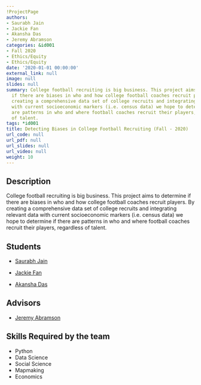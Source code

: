 ```yaml
---
!ProjectPage
authors:
- Saurabh Jain
- Jackie Fan
- Akansha Das
- Jeremy Abramson
categories: &id001
- Fall 2020
- Ethics/Equity
- Ethics/Equity
date: '2020-01-01 00:00:00'
external_link: null
image: null
slides: null
summary: College football recruiting is big business. This project aims to determine
  if there are biases in who and how college football coaches recruit players. By
  creating a comprehensive data set of college recruits and integrating relevant data
  with current socioeconomic markers (i.e. census data) we hope to determine if there
  are patterns in who and where football coaches recruit their players, regardless
  of talent.
tags: *id001
title: Detecting Biases in College Football Recruiting (Fall - 2020)
url_code: null
url_pdf: null
url_slides: null
url_video: null
weight: 10
---
```

## Description

College football recruiting is big business. This project aims to determine if there are biases in who and how college football coaches recruit players. By creating a comprehensive data set of college recruits and integrating relevant data with current socioeconomic markers (i.e. census data) we hope to determine if there are patterns in who and where football coaches recruit their players, regardless of talent.





## Students

* [Saurabh Jain](../../../author/saurabh-jain)

* [Jackie Fan](../../../author/jackie-fan)

* [Akansha Das](../../../author/akansha-das)

## Advisors

* [Jeremy Abramson](../../../author/jeremy-abramson)

## Skills Required by the team


* Python
* Data Science
* Social Science
* Mapmaking
* Economics